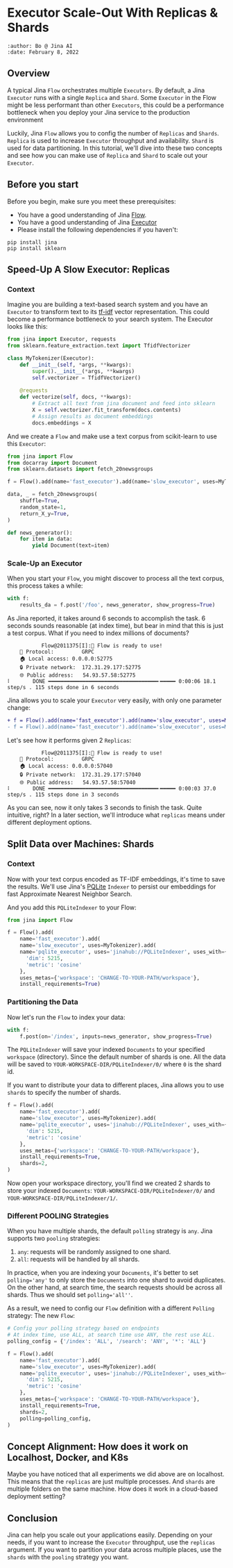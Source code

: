 # Executor Scale-Out With Replicas & Shards

```{article-info}
:author: Bo @ Jina AI
:date: February 8, 2022
```

## Overview

A typical Jina `Flow` orchestrates multiple `Executors`.
By default, a Jina `Executor` runs with a single `Replica` and `Shard`.
Some `Executor` in the Flow might be less performant than other `Executors`,
this could be a performance bottleneck when you deploy your Jina service to the production environment 

Luckily, Jina `Flow` allows you to config the number of `Replicas` and `Shards`.
`Replica` is used to increase `Executor` throughput and availability.
`Shard` is used for data partitioning.
In this tutorial, we'll dive into these two concepts and see how you can make use of `Replica` and `Shard` to scale out your `Executor`.

## Before you start
<!-- Delete this section if your readers can go to the steps without requiring any prerequisite knowledge. -->
Before you begin, make sure you meet these prerequisites:

* You have a good understanding of Jina [Flow](../fundamentals/flow/index.md).
* You have a good understanding of Jina [Executor](../fundamentals/executor/index.md)
* Please install the following dependencies if you haven't:


```shell
pip install jina
pip install sklearn
```

## Speed-Up A Slow Executor: Replicas

### Context

Imagine you are building a text-based search system and you have an `Executor` to transform text to its [tf-idf](https://en.wikipedia.org/wiki/Tf-idf) vector representation.
This could become a performance bottleneck to your search system.
The Executor looks like this:

```python
from jina import Executor, requests
from sklearn.feature_extraction.text import TfidfVectorizer

class MyTokenizer(Executor):
    def __init__(self, *args, **kwargs):
        super().__init__(*args, **kwargs)
        self.vectorizer = TfidfVectorizer()
    
    @requests
    def vectorize(self, docs, **kwargs):
        # Extract all text from jina document and feed into sklearn
        X = self.vectorizer.fit_transform(docs.contents)
        # Assign results as document embeddings
        docs.embeddings = X
```

And we create a `Flow` and make use a text corpus from scikit-learn to use this `Executor`:

```python
from jina import Flow
from docarray import Document
from sklearn.datasets import fetch_20newsgroups

f = Flow().add(name='fast_executor').add(name='slow_executor', uses=MyTokenizer)

data, _ = fetch_20newsgroups(
    shuffle=True,
    random_state=1,
    return_X_y=True,
)

def news_generator():
    for item in data:
        yield Document(text=item)
```

### Scale-Up an Executor

When you start your `Flow`, you might discover to process all the text corpus, this process takes a while:

```python
with f:
    results_da = f.post('/foo', news_generator, show_progress=True)
```

As Jina reported, it takes around 6 seconds to accomplish the task.
6 seconds sounds reasonable (at index time), but bear in mind that this is just a test corpus.
What if you need to index millions of documents?

```shell
           Flow@2011375[I]:🎉 Flow is ready to use!                                        
	🔗 Protocol: 		GRPC
	🏠 Local access:	0.0.0.0:52775
	🔒 Private network:	172.31.29.177:52775
	🌐 Public address:	54.93.57.58:52775
⠇       DONE ━━━━━━━━━━━━━━━━━━━━━━━━━━━━━━━━━━━╸━━━━━ 0:00:06 18.1 step/s . 115 steps done in 6 seconds
```

Jina allows you to scale your `Executor` very easily, with only one parameter change:

```diff
+ f = Flow().add(name='fast_executor').add(name='slow_executor', uses=MyTokenizer, replicas=2)
- f = Flow().add(name='fast_executor').add(name='slow_executor', uses=MyTokenizer)
```

Let's see how it performs given 2 `Replicas`:

```shell
           Flow@2011375[I]:🎉 Flow is ready to use!                                        
	🔗 Protocol: 		GRPC
	🏠 Local access:	0.0.0.0:57040
	🔒 Private network:	172.31.29.177:57040
	🌐 Public address:	54.93.57.58:57040
⠇       DONE ━━━━━━━━━━━━━━━━━━━━━━━━━━━━━━━━━━━╸━━━━━ 0:00:03 37.0 step/s . 115 steps done in 3 seconds
```

As you can see, now it only takes 3 seconds to finish the task.
Quite intuitive, right? In a later section,
we'll introduce what `replicas` means under different deployment options.

## Split Data over Machines: Shards

### Context

Now with your text corpus encoded as TF-IDF embeddings,
it's time to save the results.
We'll use Jina's [PQLite](https://hub.jina.ai/executor/pn1qofsj) `Indexer` to persist our embeddings for fast Approximate Nearest Neighbor Search.

And you add this `PQLiteIndexer` to your Flow:

```python
from jina import Flow

f = Flow().add(
    name='fast_executor').add(
    name='slow_executor', uses=MyTokenizer).add(
    name='pqlite_executor', uses='jinahub://PQLiteIndexer', uses_with={
      'dim': 5215,
      'metric': 'cosine'
    },
    uses_metas={'workspace': 'CHANGE-TO-YOUR-PATH/workspace'},
    install_requirements=True)
```

### Partitioning the Data

Now let's run the `Flow` to index your data:
```python
with f:
    f.post(on='/index', inputs=news_generator, show_progress=True)
```

The `PQLiteIndexer` will save your indexed `Documents` to your specified `workspace` (directory).
Since the default number of shards is one.
All the data will be saved to `YOUR-WORKSPACE-DIR/PQLiteIndexer/0/` where `0` is the shard id.

If you want to distribute your data to different places, Jina allows you to use `shards` to specify the number of shards.

```python
f = Flow().add(
    name='fast_executor').add(
    name='slow_executor', uses=MyTokenizer).add(
    name='pqlite_executor', uses='jinahub://PQLiteIndexer', uses_with={
      'dim': 5215,
      'metric': 'cosine'
    },
    uses_metas={'workspace': 'CHANGE-TO-YOUR-PATH/workspace'},
    install_requirements=True,
    shards=2,
)
```

Now open your workspace directory, you'll find we created 2 shards to store your indexed `Documents`:
`YOUR-WORKSPACE-DIR/PQLiteIndexer/0/` and `YOUR-WORKSPACE-DIR/PQLiteIndexer/1/`.

### Different POOLING Strategies

When you have multiple shards, the default `polling` strategy is `any`.
Jina supports two `pooling` strategies:

1. `any`: requests will be randomly assigned to one shard.
2. `all`: requests will be handled by all shards.

In practice, when you are indexing your `Documents`,
it's better to set `polling='any'` to only store the `Documents` into one shard to avoid duplicates.
On the other hand, at search time, the search requests should be across all shards.
Thus we should set `polling='all''`.

As a result, we need to config our `Flow` definition with a different `Polling` strategy:
The new `Flow`:

```python
# Config your polling strategy based on endpoints
# At index time, use ALL, at search time use ANY, the rest use ALL.
polling_config = {'/index': 'ALL', '/search': 'ANY', '*': 'ALL'}

f = Flow().add(
    name='fast_executor').add(
    name='slow_executor', uses=MyTokenizer).add(
    name='pqlite_executor', uses='jinahub://PQLiteIndexer', uses_with={
      'dim': 5215,
      'metric': 'cosine'
    },
    uses_metas={'workspace': 'CHANGE-TO-YOUR-PATH/workspace'},
    install_requirements=True,
    shards=2,
    polling=polling_config,
)
```

## Concept Alignment: How does it work on Localhost, Docker, and K8s

Maybe you have noticed that all experiments we did above are on localhost.
This means that the `replicas` are just multiple processes. And `shards` are multiple folders on the same machine.
How does it work in a cloud-based deployment setting?

## Conclusion

Jina can help you scale out your applications easily.
Depending on your needs, if you want to increase the `Executor` throughput, use the `replicas` argument.
If you want to partition your data across multiple places,
use the `shards` with the `pooling` strategy you want.